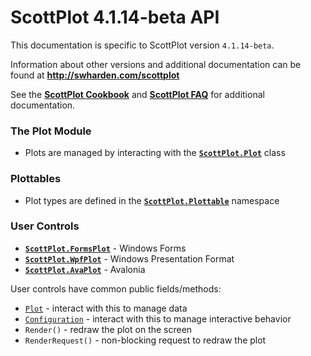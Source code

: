 # ScottPlot 4.1.14-beta API

This documentation is specific to ScottPlot version `4.1.14-beta`. 

Information about other versions and additional documentation can be found at **http://swharden.com/scottplot**

See the [**ScottPlot Cookbook**](https://swharden.com/scottplot/cookbook) and [**ScottPlot FAQ**](https://swharden.com/scottplot/faq) for additional documentation.

### The Plot Module

* Plots are managed by interacting with the [**`ScottPlot.Plot`**](xref:ScottPlot.Plot) class

### Plottables

* Plot types are defined in the [**`ScottPlot.Plottable`**](xref:ScottPlot.Plottable) namespace

### User Controls

* [**`ScottPlot.FormsPlot`**](xref:ScottPlot.FormsPlot) - Windows Forms
* [**`ScottPlot.WpfPlot`**](xref:ScottPlot.WpfPlot) - Windows Presentation Format
* [**`ScottPlot.AvaPlot`**](xref:ScottPlot.Avalonia.AvaPlot) - Avalonia

User controls have common public fields/methods:
* [`Plot`](xref:ScottPlot.Plot) - interact with this to manage data
* [`Configuration`](xref:ScottPlot.Control.Configuration) - interact with this to manage interactive behavior
* `Render()` - redraw the plot on the screen
* `RenderRequest()` - non-blocking request to redraw the plot